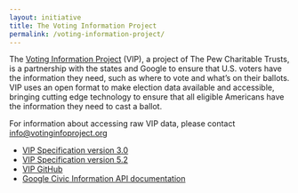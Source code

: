 ```yaml
---
layout: initiative
title: The Voting Information Project
permalink: /voting-information-project/
---
```


The [Voting Information Project](https://votinginfoproject.org/) (VIP), a project of The Pew Charitable Trusts, is a partnership with the states and Google to ensure that U.S. voters have the information they need, such as where to vote and what’s on their ballots.  VIP uses an open format to make election data available and accessible, bringing cutting edge technology to ensure that all eligible Americans have the information they need to cast a ballot.

For information about accessing raw VIP data, please contact [info@votinginfoproject.org](mailto:info@votinginfoproject.org)

- [VIP Specification version 3.0](https://votinginfoproject.github.io/vip-specification/)
- [VIP Specification version 5.2](https://www.votinginfoproject.org/spec)
- [VIP GitHub](https://github.com/votinginfoproject)
- [Google Civic Information API documentation](https://developers.google.com/civic-information/)
